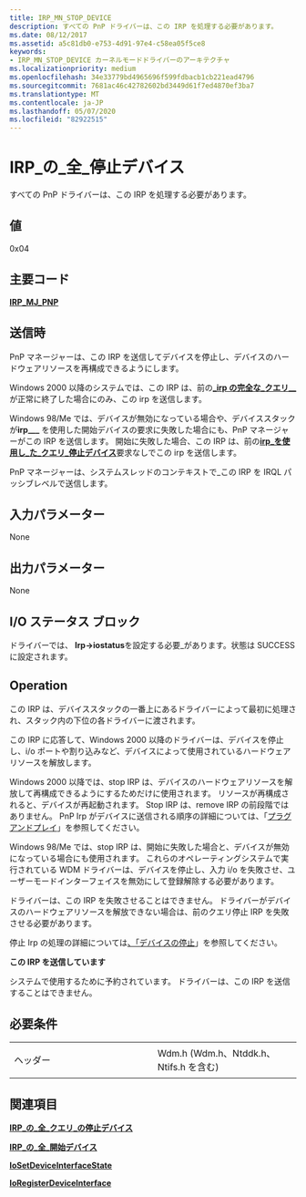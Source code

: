```yaml
---
title: IRP_MN_STOP_DEVICE
description: すべての PnP ドライバーは、この IRP を処理する必要があります。
ms.date: 08/12/2017
ms.assetid: a5c81db0-e753-4d91-97e4-c58ea05f5ce8
keywords:
- IRP_MN_STOP_DEVICE カーネルモードドライバーのアーキテクチャ
ms.localizationpriority: medium
ms.openlocfilehash: 34e33779bd4965696f599fdbacb1cb221ead4796
ms.sourcegitcommit: 7681ac46c42782602bd3449d61f7ed4870ef3ba7
ms.translationtype: MT
ms.contentlocale: ja-JP
ms.lasthandoff: 05/07/2020
ms.locfileid: "82922515"
---
```

# <a name="irp_mn_stop_device"></a>IRP\_の\_全\_停止デバイス


すべての PnP ドライバーは、この IRP を処理する必要があります。

## <a name="value"></a>値

0x04

<a name="major-code"></a>主要コード
----------

[**IRP\_MJ\_PNP**](irp-mj-pnp.md)

<a name="when-sent"></a>送信時
---------

PnP マネージャーは、この IRP を送信してデバイスを停止し、デバイスのハードウェアリソースを再構成できるようにします。

Windows 2000 以降のシステムでは、この IRP は、前の[**\_irp の完全な\_クエリ\_\_**](irp-mn-query-stop-device.md)が正常に終了した場合にのみ、この irp を送信します。

Windows 98/Me では、デバイスが無効になっている場合や、デバイススタックが**irp\_\_\_** を使用した開始デバイスの要求に失敗した場合にも、PnP マネージャーがこの IRP を送信します。 開始に失敗した場合、この IRP は、前の[**irp\_を使用し\_た\_クエリ\_停止デバイス**](irp-mn-query-stop-device.md)要求なしでこの irp を送信します。

PnP マネージャーは、システムスレッドのコンテキストで\_この IRP を IRQL パッシブレベルで送信します。

## <a name="input-parameters"></a>入力パラメーター


None

## <a name="output-parameters"></a>出力パラメーター


None

## <a name="io-status-block"></a>I/O ステータス ブロック


ドライバーでは、 **Irp-&gt;iostatus**を設定する必要\_があります。状態は SUCCESS に設定されます。

<a name="operation"></a>Operation
---------

この IRP は、デバイススタックの一番上にあるドライバーによって最初に処理され、スタック内の下位の各ドライバーに渡されます。

この IRP に応答して、Windows 2000 以降のドライバーは、デバイスを停止し、i/o ポートや割り込みなど、デバイスによって使用されているハードウェアリソースを解放します。

Windows 2000 以降では、stop IRP は、デバイスのハードウェアリソースを解放して再構成できるようにするためだけに使用されます。 リソースが再構成されると、デバイスが再起動されます。 Stop IRP は、remove IRP の前段階ではありません。 PnP Irp がデバイスに送信される順序の詳細については、「[プラグアンドプレイ](https://docs.microsoft.com/windows-hardware/drivers/kernel/implementing-plug-and-play)」を参照してください。

Windows 98/Me では、stop IRP は、開始に失敗した場合と、デバイスが無効になっている場合にも使用されます。 これらのオペレーティングシステムで実行されている WDM ドライバーは、デバイスを停止し、入力 i/o を失敗させ、ユーザーモードインターフェイスを無効にして登録解除する必要があります。

ドライバーは、この IRP を失敗させることはできません。 ドライバーがデバイスのハードウェアリソースを解放できない場合は、前のクエリ停止 IRP を失敗させる必要があります。

停止 Irp の処理の詳細については[、「デバイスの停止](https://docs.microsoft.com/windows-hardware/drivers/kernel/stopping-a-device)」を参照してください。

**この IRP を送信しています**

システムで使用するために予約されています。 ドライバーは、この IRP を送信することはできません。

<a name="requirements"></a>必要条件
------------

<table>
<colgroup>
<col width="50%" />
<col width="50%" />
</colgroup>
<tbody>
<tr class="odd">
<td><p>ヘッダー</p></td>
<td>Wdm.h (Wdm.h、Ntddk.h、Ntifs.h を含む)</td>
</tr>
</tbody>
</table>

## <a name="see-also"></a>関連項目


[**IRP\_の\_全\_クエリ\_の停止デバイス**](irp-mn-query-stop-device.md)

[**IRP\_の\_全\_開始デバイス**](irp-mn-start-device.md)

[**IoSetDeviceInterfaceState**](https://docs.microsoft.com/windows-hardware/drivers/ddi/wdm/nf-wdm-iosetdeviceinterfacestate)

[**IoRegisterDeviceInterface**](https://docs.microsoft.com/windows-hardware/drivers/ddi/wdm/nf-wdm-ioregisterdeviceinterface)

 

 




